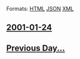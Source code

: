 
Formats: [HTML](2001/01/24/index.html)  [JSON](2001/01/24/index.json)  [XML](2001/01/24/index.xml)  

## [2001-01-24](/news/2001/01/24/index.md)

## [Previous Day...](/news/2001/01/23/index.md)

